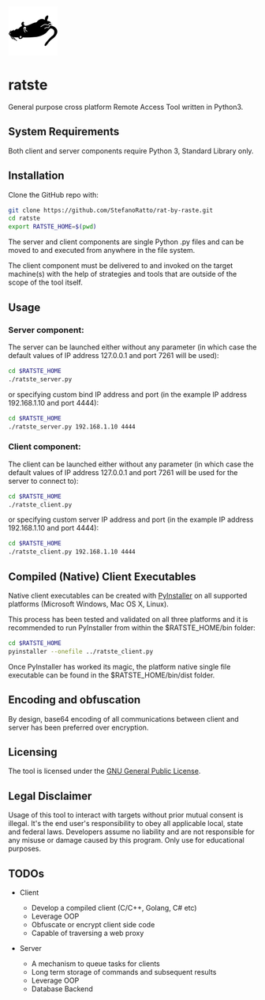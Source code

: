 ![ratste_logo](./images/ratste.png)

# ratste

General purpose cross platform Remote Access Tool written in Python3.

## System Requirements

Both client and server components require Python 3, Standard Library only.

## Installation

Clone the GitHub repo with:

```Bash
git clone https://github.com/StefanoRatto/rat-by-raste.git
cd ratste
export RATSTE_HOME=$(pwd)
```

The server and client components are single Python .py files and can be moved to and executed from anywhere in the file system.

The client component must be delivered to and invoked on the target machine(s) with the help of strategies and tools that are outside of the scope of the tool itself.

## Usage

### Server component:

The server can be launched either without any parameter (in which case the default values of IP address 127.0.0.1 and port 7261 will be used): 

```Bash
cd $RATSTE_HOME
./ratste_server.py
```

or specifying custom bind IP address and port (in the example IP address 192.168.1.10 and port 4444):

```Bash
cd $RATSTE_HOME
./ratste_server.py 192.168.1.10 4444
```

### Client component:

The client can be launched either without any parameter (in which case the default values of IP address 127.0.0.1 and port 7261 will be used for the server to connect to): 

```Bash
cd $RATSTE_HOME
./ratste_client.py
```

or specifying custom server IP address and port (in the example IP address 192.168.1.10 and port 4444):

```Bash
cd $RATSTE_HOME
./ratste_client.py 192.168.1.10 4444
```



## Compiled (Native) Client Executables

Native client executables can be created with [PyInstaller](http://www.pyinstaller.org/) on all supported platforms (Microsoft Windows, Mac OS X, Linux). 

This process has been tested and validated on all three platforms and it is recommended to run PyInstaller from within the $RATSTE_HOME/bin folder:

```Bash
cd $RATSTE_HOME
pyinstaller --onefile ../ratste_client.py
```

Once PyInstaller has worked its magic, the platform native single file executable can be found in the $RATSTE_HOME/bin/dist folder.

## Encoding and obfuscation

By design, base64 encoding of all communications between client and server has been preferred over encryption.

## Licensing

The tool is licensed under the [GNU General Public License](https://www.gnu.org/licenses/gpl-3.0.en.html).

## Legal Disclaimer

Usage of this tool to interact with targets without prior mutual consent is illegal. It's the end user's responsibility to obey all applicable local, state and federal laws. Developers assume no liability and are not responsible for any misuse or damage caused by this program. Only use for educational purposes.

## TODOs

* Client
  - Develop a compiled client (C/C++, Golang, C# etc)
  - Leverage OOP
  - Obfuscate or encrypt client side code
  - Capable of traversing a web proxy

* Server
  - A mechanism to queue tasks for clients
  - Long term storage of commands and subsequent results
  - Leverage OOP
  - Database Backend